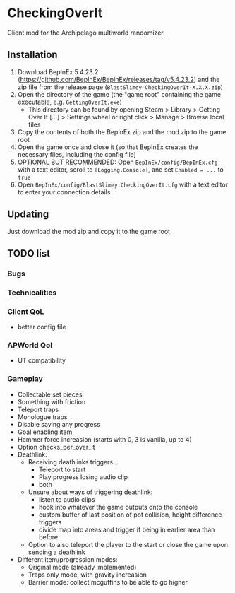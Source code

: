 # CheckingOverIt
Client mod for the Archipelago multiworld randomizer.

## Installation
1. Download BepInEx 5.4.23.2 (https://github.com/BepInEx/BepInEx/releases/tag/v5.4.23.2) and the zip file from the release page (`BlastSlimey-CheckingOverIt-X.X.X.zip`)
2. Open the directory of the game (the "game root" containing the game executable, e.g. `GettingOverIt.exe`)
   - This directory can be found by opening Steam > Library > Getting Over It [...] > Settings wheel or right click > Manage > Browse local files
3. Copy the contents of both the BepInEx zip and the mod zip to the game root
4. Open the game once and close it (so that BepInEx creates the necessary files, including the config file)
5. OPTIONAL BUT RECOMMENDED: Open `BepInEx/config/BepInEx.cfg` with a text editor, scroll to `[Logging.Console]`, and set `Enabled = ...` to `true`
6. Open `BepInEx/config/BlastSlimey.CheckingOverIt.cfg` with a text editor to enter your connection details

## Updating
Just download the mod zip and copy it to the game root

## TODO list
### Bugs

### Technicalities 

### Client QoL
- better config file

### APWorld Qol
- UT compatibility

### Gameplay
- Collectable set pieces
- Something with friction
- Teleport traps
- Monologue traps
- Disable saving any progress
- Goal enabling item
- Hammer force increasion (starts with 0, 3 is vanilla, up to 4)
- Option checks_per_over_it
- Deathlink:
  - Receiving deathlinks triggers… 
    - Teleport to start
    - Play progress losing audio clip
    - both
  - Unsure about ways of triggering deathlink:
    - listen to audio clips
    - hook into whatever the game outputs onto the console
    - custom buffer of last position of pot collision, height difference triggers
    - divide map into areas and trigger if being in earlier area than before
  - Option to also teleport the player to the start or close the game upon sending a deathlink
- Different item/progression modes:
  - Original mode (already implemented)
  - Traps only mode, with gravity increasion
  - Barrier mode: collect mcguffins to be able to go higher
